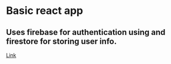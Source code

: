 # Basic react app 
<h2>
  Uses firebase for authentication using and firestore for storing user info.
</h2>

<a href="https://social-app-react-fe889.web.app/">Link</a>
